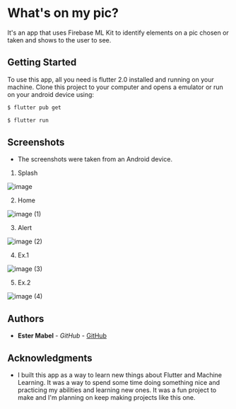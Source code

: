 # What's on my pic?

It's an app that uses Firebase ML Kit to identify elements on a pic chosen or taken and shows to the user to see.


## Getting Started

To use this app, all you need is flutter 2.0 installed and running on your machine. Clone this project to your computer and opens a emulator or run on your android device using: 

```sh
$ flutter pub get
```
```sh
$ flutter run
```

## Screenshots

* The screenshots were taken from an Android device.

1. Splash

![image](https://user-images.githubusercontent.com/51540772/125129067-48dc8700-e0d5-11eb-823d-90c65fe21bde.png)

2. Home

![image (1)](https://user-images.githubusercontent.com/51540772/125129097-4ed26800-e0d5-11eb-8e0c-4077f9db0172.png)

3. Alert

![image (2)](https://user-images.githubusercontent.com/51540772/125129106-509c2b80-e0d5-11eb-9d61-7f423bcd1649.png)

4. Ex.1

![image (3)](https://user-images.githubusercontent.com/51540772/125129113-51cd5880-e0d5-11eb-9fb4-2c638262e8fe.png)

5. Ex.2

![image (4)](https://user-images.githubusercontent.com/51540772/125129116-53971c00-e0d5-11eb-9c83-2fd9585712eb.png)


## Authors

* **Ester Mabel** - *GitHub* - [GitHub](https://github.com/estermabel)

## Acknowledgments

* I built this app as a way to learn new things about Flutter and Machine Learning. It was a way to spend some time doing something nice and practicing my abilities and learning new ones. It was a fun project to make and I'm planning on keep making projects like this one.
